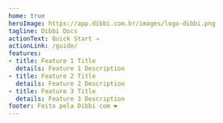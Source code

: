 ```yaml
---
home: true
heroImage: https://app.dibbi.com.br/images/logo-dibbi.png
tagline: Dibbi Docs
actionText: Quick Start →
actionLink: /guide/
features:
- title: Feature 1 Title
  details: Feature 1 Description
- title: Feature 2 Title
  details: Feature 2 Description
- title: Feature 3 Title
  details: Feature 3 Description
footer: Feito pela Dibbi com ❤️
---
```

